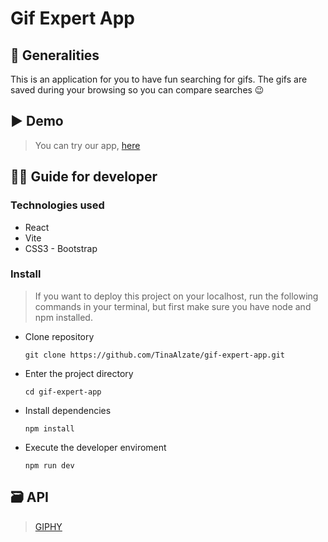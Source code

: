 # Gif Expert App

## :receipt: Generalities 

This is an application for you to have fun searching for gifs. The gifs are saved during your browsing so you can compare searches 😉

## :arrow_forward: Demo

> You can try our app, [here](https://giphys-expert-application.netlify.app/)

## :technologist: Guide for developer

### Technologies used

- React
- Vite
- CSS3 - Bootstrap

### Install
> If you want to deploy this project on your localhost, run the following commands in your terminal, but first make sure you have node and npm installed.

- Clone repository
  
  `git clone https://github.com/TinaAlzate/gif-expert-app.git`

- Enter the project directory

  `cd gif-expert-app`
  
- Install dependencies

  `npm install`

- Execute the developer enviroment

  `npm run dev`

 ## :card_file_box: API

> [GIPHY](https://giphy.com/)


